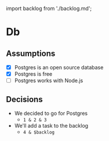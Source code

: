 import backlog from './backlog.md';

# Db

## Assumptions

- [x] Postgres is an open source database
- [x] Postgres is free
- [ ] Postgres works with Node.js

## Decisions

- We decided to go for Postgres
  - `1 & 2 & 3`
- We'll add a task to the backlog
  - `4 & $backlog`

